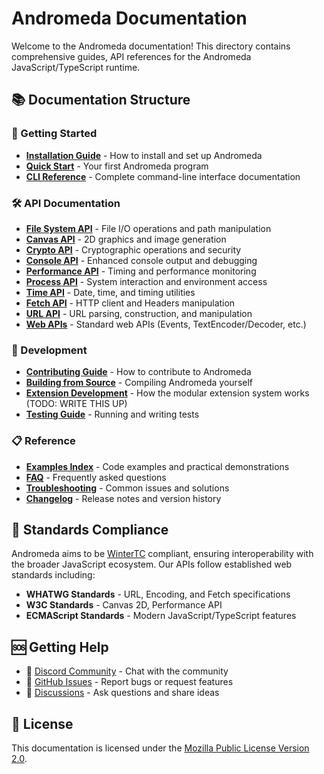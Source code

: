 # Andromeda Documentation

Welcome to the Andromeda documentation! This directory contains comprehensive
guides, API references for the Andromeda JavaScript/TypeScript runtime.

## 📚 Documentation Structure

### 🚀 Getting Started

- [**Installation Guide**](/docs/installation) - How to install and set up
  Andromeda
- [**Quick Start**](/docs/quick-start) - Your first Andromeda program
- [**CLI Reference**](/docs/cli-reference) - Complete command-line interface
  documentation

### 🛠️ API Documentation

- [**File System API**](/docs/api/file-system) - File I/O operations and path
  manipulation
- [**Canvas API**](/docs/api/canvas) - 2D graphics and image generation
- [**Crypto API**](api/crypto) - Cryptographic operations and security
- [**Console API**](/docs/api/console) - Enhanced console output and debugging
- [**Performance API**](/docs/api/performance) - Timing and performance
  monitoring
- [**Process API**](/docs/api/process) - System interaction and environment
  access
- [**Time API**](/docs/api/time) - Date, time, and timing utilities
- [**Fetch API**](/docs/api/fetch) - HTTP client and Headers manipulation
- [**URL API**](/docs/api/url) - URL parsing, construction, and manipulation
- [**Web APIs**](/docs/api/web) - Standard web APIs (Events,
  TextEncoder/Decoder, etc.)

### 🔧 Development

- [**Contributing Guide**](/docs/contributing) - How to contribute to Andromeda
- [**Building from Source**](/docs/building) - Compiling Andromeda yourself
- [**Extension Development**](/docs/extension-development) - How the modular
  extension system works (TODO: WRITE THIS UP)
- [**Testing Guide**](testing) - Running and writing tests

### 📋 Reference

- [**Examples Index**](examples/README) - Code examples and practical
  demonstrations
- [**FAQ**](faq) - Frequently asked questions
- [**Troubleshooting**](troubleshooting) - Common issues and solutions
- [**Changelog**](changelog) - Release notes and version history

## 🎯 Standards Compliance

Andromeda aims to be [WinterTC](https://wintertc.org/) compliant, ensuring
interoperability with the broader JavaScript ecosystem. Our APIs follow
established web standards including:

- **WHATWG Standards** - URL, Encoding, and Fetch specifications
- **W3C Standards** - Canvas 2D, Performance API
- **ECMAScript Standards** - Modern JavaScript/TypeScript features

## 🆘 Getting Help

- 💬 [Discord Community](https://discord.gg/tgjAnX2Ny3) - Chat with the
  community
- 🐛 [GitHub Issues](https://github.com/tryandromeda/andromeda/issues) - Report
  bugs or request features
- 📧 [Discussions](https://github.com/tryandromeda/andromeda/discussions) - Ask
  questions and share ideas

## 📄 License

This documentation is licensed under the
[Mozilla Public License Version 2.0](../LICENSE).
